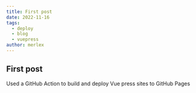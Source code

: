 ```yaml
---
title: First post
date: 2022-11-16
tags:
  - deploy
  - blog
  - vuepress
author: merlex
---
```

## First post

Used a GitHub Action to build and deploy Vue press sites to GitHub Pages
